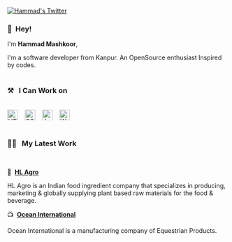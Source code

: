 [![Hammad's Twitter](https://img.shields.io/twitter/follow/HammadLari?style=social)](https://twitter.com/intent/follow?screen_name=HammadLari)

### 👋&nbsp;&nbsp;Hey!

I'm **Hammad Mashkoor**, 

I'm a software developer from Kanpur. An OpenSource enthusiast Inspired by codes.
<br><br>
### ⚒&nbsp;&nbsp;&nbsp;I Can Work on
<br><img alt="HTML" title="HTML" src="https://user-images.githubusercontent.com/28043522/168213730-f2b5ce00-da04-464f-88c0-89004fac032f.png" height="24">&nbsp;&nbsp;&nbsp;&nbsp;<img alt="CSS" title="CSS" src="https://user-images.githubusercontent.com/28043522/168214130-834e35dc-7a8e-4962-9ced-91b7dc4cd07b.png" height="24">&nbsp;&nbsp;&nbsp;&nbsp;<img alt="JavaScript" title="JavaScript" src="https://user-images.githubusercontent.com/1680157/87443764-4af82c80-c5cc-11ea-82c2-c368ee12cf6d.png" height="24">&nbsp;&nbsp;&nbsp;&nbsp;<img alt="WordPress" title="WordPress" src="https://user-images.githubusercontent.com/28043522/168214472-945ed9e9-4bd2-4a15-8744-431b8e6b42e1.png" height="24">
<br><br>
### 👨‍💻&nbsp;&nbsp;&nbsp;My Latest Work
<br>

💼&nbsp;&nbsp;**[HL Agro](https://hlagro.com/)**

HL Agro is an Indian food ingredient company that specializes in producing, marketing & globally supplying plant based raw materials for the food & beverage.

📺&nbsp;&nbsp;**[Ocean International](https://oceanintl.in/)**

Ocean International is a manufacturing company of Equestrian Products.

